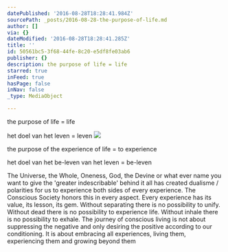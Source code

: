 ```yaml
---
datePublished: '2016-08-28T18:28:41.984Z'
sourcePath: _posts/2016-08-28-the-purpose-of-life.md
author: []
via: {}
dateModified: '2016-08-28T18:28:41.285Z'
title: ''
id: 50561bc5-3f68-44fe-8c20-e5df8fe03ab6
publisher: {}
description: the purpose of life = life
starred: true
inFeed: true
hasPage: false
inNav: false
_type: MediaObject

---
```

the purpose of life = life

het doel van het leven = leven
![](https://the-grid-user-content.s3-us-west-2.amazonaws.com/c5059aa8-a306-49fd-881a-4d98e9b5607d.jpg)

the purpose of the experience of life = to experience

het doel van het be-leven van het leven = be-leven

The Universe, the Whole, Oneness, God, the Devine or what ever name you want to give the 'greater indescribable' behind it all has created dualisme / polarities for us to experience both sides of every experience. The Conscious Society honors this in every aspect. Every experience has its value, its lesson, its gem. Without separating there is no possibility to unify. Without dead there is no possibility to experience life. Without inhale there is no possibility to exhale. The journey of conscious living is not about suppressing the negative and only desiring the positive according to our conditioning. It is about embracing all experiences, living them, experiencing them and growing beyond them